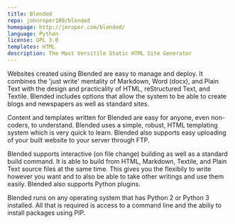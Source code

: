 ```yaml
---
title: Blended
repo: johnroper100/blended
homepage: http://jmroper.com/blended/
language: Python
license: GPL 3.0
templates: HTML
description: The Most Versitile Static HTML Site Generator
---
```


Websites created using Blended are easy to manage and deploy. It combines the 'just write' mentality of Markdown, Word (docx), and Plain Text with the design and practicality of HTML, reStructured Text, and Textile. Blended includes options that allow the system to be able to create blogs and newspapers as well as standard sites.

Content and templates written for Blended are easy for anyone, even non-coders, to understand. Blended uses a simple, robust, HTML templating system which is very quick to learn. Blended also supports easy uploading of your built website to your server through FTP.

Blended supports interactive (on file change) building as well as a standard build command. It is able to build from HTML, Markdown, Textile, and Plain Text source files at the same time. This gives you the flexibily to write however you want and to also be able to take other writings and use them easily. Blended also supports Python plugins.

Blended runs on any operating system that has Python 2 or Python 3 installed. All that is required is access to a command line and the abiliy to install packages using PIP.
